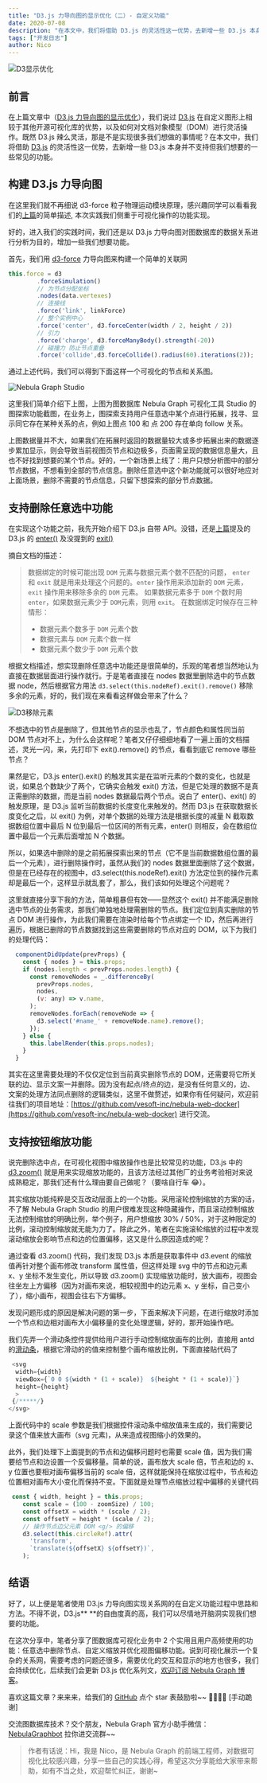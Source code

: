 ```yaml
---
title: "D3.js 力导向图的显示优化（二）- 自定义功能"
date: 2020-07-08
description: "在本文中，我们将借助 D3.js 的灵活性这一优势，去新增一些 D3.js 本身并不支持但我们想要的一些常见的功能：Nebula Graph 图探索的删除节点和缩放功能"
tags: ["开发日志"]
author: Nico
---
```


![D3显示优化](https://www-cdn.nebula-graph.com.cn/nebula-blog/D3显示优化.png)

## 前言
在上篇文章中（[D3.js 力导向图的显示优化](https://nebula-graph.com.cn/posts/d3-force-layout-optimization/)），我们说过 [D3.js](https://d3js.org/) 在自定义图形上相较于其他开源可视化库的优势，以及如何对文档对象模型（DOM）进行灵活操作。既然 D3.js 辣么灵活，那是不是实现很多我们想做的事情呢？在本文中，我们将借助 [D3.js](https://d3js.org/) 的灵活性这一优势，去新增一些 D3.js 本身并不支持但我们想要的一些常见的功能。

## 构建 D3.js 力导向图

在这里我们就不再细说 d3-force 粒子物理运动模块原理，感兴趣同学可以看看我们的[上篇](https://nebula-graph.com.cn/posts/d3-force-layout-optimization/#d3-force%E5%8A%9B%E5%AF%BC%E5%90%91%E5%9B%BE)的简单描述, 本次实践我们侧重于可视化操作的功能实现。

好的，进入我们的实践时间，我们还是以 D3.js 力导向图对图数据库的数据关系进行分析为目的，增加一些我们想要功能。

首先，我们用 [d3-force](https://d3js.org.cn/document/d3-force/#installing) 力导向图来构建一个简单的关联网

```javascript
this.force = d3
        .forceSimulation()
        // 为节点分配坐标
        .nodes(data.vertexes)
        // 连接线
        .force('link', linkForce)
        // 整个实例中心
        .force('center', d3.forceCenter(width / 2, height / 2))
        // 引力
        .force('charge', d3.forceManyBody().strength(-20))
        // 碰撞力 防止节点重叠
        .force('collide',d3.forceCollide().radius(60).iterations(2));
```

通过上述代码，我们可以得到下面这样一个可视化的节点和关系图。

![Nebula Graph Studio](https://www-cdn.nebula-graph.com.cn/nebula-blog/Nebula-Graph-Studio.png)

这里我们简单介绍下上图，上图为图数据库 Nebula Graph 可视化工具 Studio 的图探索功能截图，在业务上，图探索支持用户任意选中某个点进行拓展，找寻、显示同它存在某种关系的点，例如上图点 100 和 点 200 存在单向 follow 关系。

上图数据量并不大，如果我们在拓展时返回的数据量较大或多步拓展出来的数据逐步累加显示，则会导致当前视图页节点和边极多，页面需呈现的数据信息量大，且也不好找到想要的某个节点。好的，一个新场景上线了：用户只想分析图中的部分节点数据，不想看到全部的节点信息。删除任意选中这个新功能就可以很好地应对上面场景，删除不需要的节点信息，只留下想探索的部分节点数据。

## 支持删除任意选中功能

在实现这个功能之前，我先开始介绍下 D3.js 自带 API。没错，还是[上篇](https://nebula-graph.com.cn/posts/d3-force-layout-optimization/#%E5%AE%9E%E7%8E%B0%E6%8B%93%E5%B1%95%E6%9F%A5%E8%AF%A2%E6%98%BE%E7%A4%BA%E4%BC%98%E5%8C%96)提及的 D3.js 的 [enter()](https://www.d3js.org.cn/#enter%E5%92%8Cexit%E6%93%8D%E4%BD%9C) 及没提到的 [exit()](https://www.d3js.org.cn/#enter%E5%92%8Cexit%E6%93%8D%E4%BD%9C)

摘自文档的描述：

> 数据绑定的时候可能出现 `DOM` 元素与数据元素个数不匹配的问题， `enter` 和 `exit` 就是用来处理这个问题的。`enter` 操作用来添加新的 `DOM` 元素，`exit` 操作用来移除多余的 `DOM` 元素。
> 如果数据元素多于 `DOM` 个数时用 `enter`，如果数据元素少于 `DOM`元素，则用 `exit`。
> 在数据绑定时候存在三种情形：
> - 数据元素个数多于 `DOM` 元素个数
> - 数据元素与 `DOM` 元素个数一样
> - 数据元素个数少于 `DOM` 元素个数


根据文档描述，想实现删除任意选中功能还是很简单的，乐观的笔者想当然地认为直接在数据层面进行操作就行。于是笔者直接在 nodes 数据里删除选中的节点数据 node，然后根据官方用法 `d3.select(this.nodeRef).exit().remove()` 移除多余的元素，好的，我们现在来看看这样做会带来了什么？

![D3移除元素](https://www-cdn.nebula-graph.com.cn/nebula-blog/D3移除元素.png)

不想选中的节点是删除了，但其他节点的显示也乱了，节点颜色和属性同当前 DOM 节点对不上，为什么会这样呢？笔者又仔仔细细地看了一遍上面的文档描述，灵光一闪，来，先打印下 exit().remove() 的节点，看看到底它 remove 哪些节点？

果然是它，D3.js enter().exit() 的触发其实是在监听元素的个数的变化，也就是说，如果总个数缺少了两个，它确实会触发 exit() 方法，但是它处理的数据不是真正需删除的数据，而是当前 nodes 数据最后两个节点。说白了 enter()、exit() 的触发原理，是 D3.js 监听当前数据的长度变化来触发的。然而 D3.js 在获取数据长度变化之后，以 exit() 为例，对单个数据的处理方法是根据长度的减量 N 截取数据数组位置中最后 N 位到最后一位区间的所有元素，enter() 则相反，会在数组位置中最后一个元素后面增加 N 个数据。

所以，如果选中删除的是之前拓展探索出来的节点（它不是当前数据数组位置的最后一个元素），进行删除操作时，虽然从我们的 nodes 数据里面删除了这个数据，但是在已经存在的视图中，d3.select(this.nodeRef).exit() 方法定位到的操作元素却是最后一个，这样显示就乱套了，那么，我们该如何处理这个问题呢？

这里就直接分享下我的方法，简单粗暴但有效——显然这个 exit() 并不能满足删除选中节点的业务需求，那我们单独地处理需删除的节点。我们定位到真实删除的节点 DOM 进行操作，为此我们需要在渲染时给每个节点绑定一个 ID，然后再进行遍历，根据已删除的节点数据找到这些需要删除的节点对应的 DOM，以下为我们的处理代码：

```javascript
  componentDidUpdate(prevProps) {
    const { nodes } = this.props;
    if (nodes.length < prevProps.nodes.length) {
      const removeNodes = _.differenceBy(
        prevProps.nodes,
        nodes,
        (v: any) => v.name,
      );
      removeNodes.forEach(removeNode => {
        d3.select('#name_' + removeNode.name).remove();
      });
    } else {
      this.labelRender(this.props.nodes);
    }
  }
```

其实在这里需要处理的不仅仅定位到当前真实删除节点的 DOM，还需要将它所关联的边、显示文案一并删除。因为没有起点/终点的边，是没有任何意义的，边、文案的处理方法同点删除的逻辑类似，这里不做赘述，如果你有任何疑问，欢迎前往我们的项目地址：[https://github.com/vesoft-inc/nebula-web-docker](https://github.com/vesoft-inc/nebula-web-docker) 进行交流。

## 支持按钮缩放功能

说完删除选中点，在可视化视图中缩放操作也是比较常见的功能，D3.js 中的 [d3.zoom()](https://www.d3js.org.cn/document/d3-zoom/#api-reference) 就是用来实现缩放功能的，且该方法经过其他厂的业务考验相对来说成熟稳定，那我们还有什么理由要自己做呢？（要啥自行车 😂）。

其实缩放功能纯粹是交互改动层面上的一个功能。采用滚轮控制缩放的方案的话，不了解 Nebula Graph Studio 的用户很难发现这种隐藏操作，而且滚动控制缩放无法控制缩放的明确比例，举个例子，用户想缩放 30% / 50%，对于这种限定的比例，滚动控制缩放就无能为力了。除此之外，笔者在实施滚轮缩放的过程中发现滚动缩放会影响节点和边的位置偏移，这又是什么原因造成的呢？

通过查看 d3.zoom() 代码，我们发现 D3.js 本质是获取事件中 d3.event 的缩放值再针对整个画布修改 transform 属性值，但这样处理 svg 中的节点和边元素 x、y 坐标不发生变化，所以导致 d3.zoom() 实现缩放功能时，放大画布，视图会往坐左上方偏移（因为对画布来说，相较视图中的边元素 x、y 坐标，自己变小了），缩小画布，视图会往右下方偏移。

发现问题形成的原因是解决问题的第一步，下面来解决下问题，在进行缩放时添加一个节点和边相对画布大小偏移量的变化处理逻辑，好的，那开始操作吧。

我们先弄一个滑动条控件提供给用户进行手动控制缩放画布的比例，直接用 antd 的[滑动条](https://ant.design/components/slider-cn/)，根据它滑动的的值来控制整个画布缩放比例，下面直接贴代码了

```javascript
 <svg
  width={width}
  viewBox={`0 0 ${width * (1 + scale)}  ${height * (1 + scale)}`}
  height={height}
  >
 {/*****/}
</svg>
```

上面代码中的 scale 参数是我们根据控件滚动条中缩放值来生成的，我们需要记录这个值来放大画布（svg 元素)，从来造成视图缩小的效果的。

此外，我们处理下上面提到的节点和边偏移问题时也需要 scale 值，因为我们需要给节点和边设置一个反偏移量。简单的说，画布放大 scale 倍，节点和边的 x、y 位置也要相对画布偏移当前的 scale 倍，这样就能保持在缩放过程中，节点和边位置相对画布大小变化而保持不变。下面就是处理节点缩放过程中偏移的关键代码

```javascript
 const { width, height } = this.props;
    const scale = (100 - zoomSize) / 100;
    const offsetX = width * (scale / 2);
    const offsetY = height * (scale / 2);
    // 操作节点边父元素 DOM <g/> 的偏移
    d3.select(this.circleRef).attr(
      'transform',
      `translate(${offsetX} ${offsetY})`,
    );
```

## 结语

好了，以上便是笔者使用 D3.js 力导向图实现关系网的在自定义功能过程中思路和方法。不得不说，D3.js** **的自由度真的高，我们可以尽情地开脑洞实现我们想要的功能。

在这次分享中，笔者分享了图数据库可视化业务中 2 个实用且用户高频使用的功能：任意选中删除节点、自定义缩放并优化视图偏移功能。说到可视化展示一个复杂的关系网，需要考虑的问题还很多，需要优化的交互和显示的地方也很多，我们会持续优化，后续我们会更新 D3.js 优化系列文，[欢迎订阅 Nebula Graph 博客](https://nebula-graph.com.cn/posts/)。

喜欢这篇文章？来来来，给我们的 [GitHub](https://github.com/vesoft-inc/nebula) 点个 star 表鼓励啦~~ 🙇‍♂️🙇‍♀️ [手动跪谢]

交流图数据库技术？交个朋友，Nebula Graph 官方小助手微信：[NebulaGraphbot](https://www-cdn.nebula-graph.com.cn/nebula-blog/nbot.png) 拉你进交流群~~

> 作者有话说：Hi，我是 Nico，是 Nebula Graph 的前端工程师，对数据可视化比较感兴趣，分享一些自己的实践心得，希望这次分享能给大家带来帮助，如有不当之处，欢迎帮忙纠正，谢谢~


